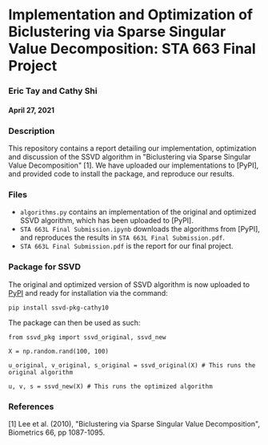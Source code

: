 # Implementation and Optimization of Biclustering via Sparse Singular Value Decomposition: STA 663 Final Project
### Eric Tay and Cathy Shi
#### April 27, 2021

### Description
This repository contains a report detailing our implementation, optimization and discussion of the SSVD algorithm in "Biclustering via Sparse Singular Value Decomposition" [1]. We have uploaded our implementations to [PyPI], and provided code to install the package, and reproduce our results.

### Files
- `algorithms.py` contains an implementation of the original and optimized SSVD algorithm, which has been uploaded to [PyPI].
- `STA 663L Final Submission.ipynb` downloads the algorithms from [PyPI], and reproduces the results in `STA 663L Final Submission.pdf`.
- `STA 663L Final Submission.pdf` is the report for our final project.

### Package for SSVD
The original and optimized version of SSVD algorithm is now uploaded to [PyPI](https://test.pypi.org/project/ssvd-pkg-cathy10/) and ready for installation via the  command:

`pip install ssvd-pkg-cathy10`

The package can then be used as such:

`from ssvd_pkg import ssvd_original, ssvd_new`

`X = np.random.rand(100, 100)`

`u_original, v_original, s_original = ssvd_original(X) # This runs the original algorithm`

`u, v, s = ssvd_new(X) # This runs the optimized algorithm`

### References

[1] Lee et al. (2010), "Biclustering via Sparse Singular Value Decomposition", Biometrics 66, pp 1087-1095.
